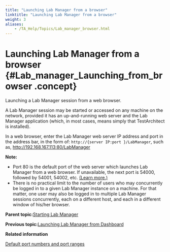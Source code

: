 ```yaml
--- 
title: "Launching Lab Manager from a browser"
linktitle: "Launching Lab Manager from a browser"
weight: 3
aliases: 
    - /TA_Help/Topics/Lab_manager_browser.html
---
```

# Launching Lab Manager from a browser {#Lab_manager_Launching_from_browser .concept}

Launching a Lab Manager session from a web browser.

A Lab Manager session may be started or accessed on any machine on the network, provided it has an up-and-running web server and the Lab Manager application \(which, in most cases, means simply that TestArchitect is installed\).

In a web browser, enter the Lab Manager web server IP address and port in the address bar, in the form of: `http://{server IP:port }/LabManager`, such as, http://192.168.167.113:80/LabManager

**Note:**

-   Port 80 is the default port of the web server which launches Lab Manager from a web browser. If unavailable, the next port is 54000, followed by 54001, 54002, etc. [\(Learn more.\)](../../TA_Administration/Topics/adm_port_number_port_ranges.md#row.LM)
-   There is no practical limit to the number of users who may concurrently be logged in to a given Lab Manager instance on a machine. For that matter, one user may also be logged in to multiple Lab Manager sessions concurrently, each on a different host, and each in a different window of his/her browser.

**Parent topic:**[Starting Lab Manager](../../TA_Help/Topics/Lab_manager_starting.html)

**Previous topic:**[Launching Lab Manager from Dashboard](../../TA_Help/Topics/Lab_manager_Dashboard.html)

**Related information**  


[Default port numbers and port ranges](../../TA_Administration/Topics/adm_port_number_port_ranges.html)

